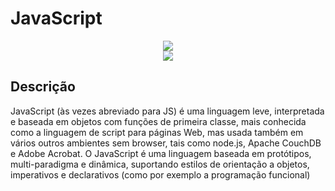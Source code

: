 # JavaScript

<p align="center">
<img src="https://github.com/elladarte/DataBase_NoSQL/blob/master/NoSQL.jpg"/> </br>
<img src="https://img.shields.io/static/v1?label=Status&message=Em_andamento&color=gray&style=for-the-badge"/>
</p>

## Descrição

JavaScript (às vezes abreviado para JS) é uma linguagem leve, interpretada e baseada em objetos com funções de primeira classe, mais conhecida como a linguagem de script para páginas Web, mas usada também em vários outros ambientes sem browser, tais como node.js,  Apache CouchDB e Adobe Acrobat. O JavaScript é uma linguagem baseada em protótipos, multi-paradigma e dinâmica, suportando estilos de orientação a objetos, imperativos e declarativos (como por exemplo a programação funcional)